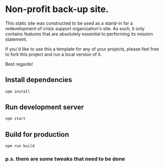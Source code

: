 # Non-profit back-up site.

This static site was constructed to be used as a stand-in for a redevelopment of crisis support organization's site. As such, it only contains features that are absolutely essential to performing its mission statement.

If you'd like to use this a template for any of your projects, please feel free to fork this project and run a local version of it.

Best regards!

## Install dependencies

```sh
npm install
```

## Run development server

```sh
npm start
```

## Build for production

```sh
npm run build
```

### p.s. there are some tweaks that need to be done
